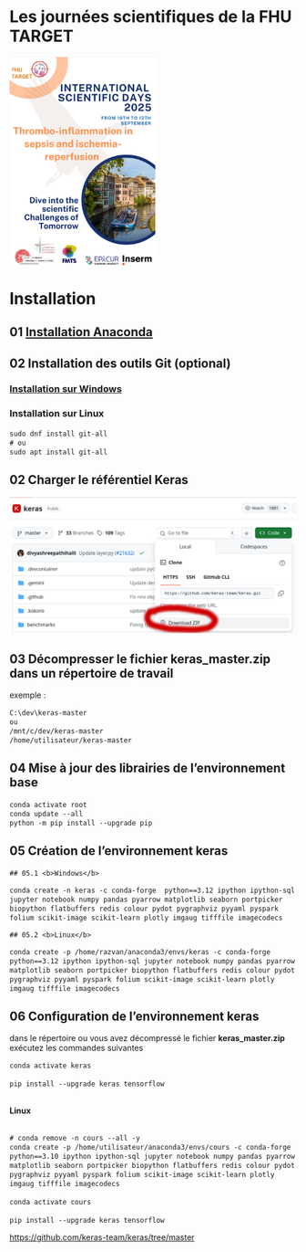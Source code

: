 # Les journées scientifiques de la FHU TARGET


<img src="https://raw.githubusercontent.com/rbizoi/FHU_TARGET_ScientificDays_2025/refs/heads/main/images/fhu_2025.png" width="256">

# Installation

## 01 <b></b><a href="https://www.anaconda.com/download/success">Installation Anaconda</a></b>

## 02 Installation des outils Git (optional)
### <a href="https://github.com/git-for-windows/git/releases/tag/v2.51.0.windows.1">Installation sur Windows</a>
### Installation sur Linux
```
sudo dnf install git-all
# ou 
sudo apt install git-all
```

## 02 Charger le référentiel <b>Keras</b>
<a href="https://github.com/keras-team/keras/tree/master">
     <img src="https://raw.githubusercontent.com/rbizoi/FHU_TARGET_ScientificDays_2025/refs/heads/main/images/keras_master.png" width="512">
</a>

## 03 Décompresser le fichier <b>keras_master.zip</b> dans un répertoire de travail
exemple :
```
C:\dev\keras-master
ou 
/mnt/c/dev/keras-master    
/home/utilisateur/keras-master 
```

## 04 Mise à jour des librairies de l’environnement <b>base</b>

```
conda activate root
conda update --all
python -m pip install --upgrade pip
```

## 05 Création de l’environnement <b>keras</b>

    ## 05.1 <b>Windows</b>

```
conda create -n keras -c conda-forge  python==3.12 ipython ipython-sql jupyter notebook numpy pandas pyarrow matplotlib seaborn portpicker biopython flatbuffers redis colour pydot pygraphviz pyyaml pyspark folium scikit-image scikit-learn plotly imgaug tifffile imagecodecs
```

    ## 05.2 <b>Linux</b>

```
conda create -p /home/razvan/anaconda3/envs/keras -c conda-forge  python==3.12 ipython ipython-sql jupyter notebook numpy pandas pyarrow matplotlib seaborn portpicker biopython flatbuffers redis colour pydot pygraphviz pyyaml pyspark folium scikit-image scikit-learn plotly imgaug tifffile imagecodecs
```

## 06 Configuration de l’environnement <b>keras</b>

dans le répertoire ou vous avez décompressé le fichier <b>keras_master.zip</b> exécutez les commandes suivantes 

```
conda activate keras

pip install --upgrade keras tensorflow
```
<br>
<div><b>Linux</b> </div>
<br>

```
# conda remove -n cours --all -y
conda create -p /home/utilisateur/anaconda3/envs/cours -c conda-forge  python==3.10 ipython ipython-sql jupyter notebook numpy pandas pyarrow matplotlib seaborn portpicker biopython flatbuffers redis colour pydot pygraphviz pyyaml pyspark folium scikit-image scikit-learn plotly imgaug tifffile imagecodecs

conda activate cours

pip install --upgrade keras tensorflow
```

https://github.com/keras-team/keras/tree/master

